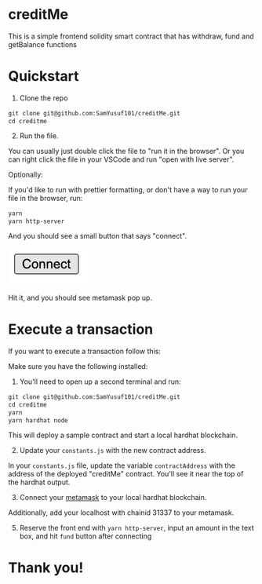# creditMe



This is a simple frontend solidity smart contract that has withdraw, fund and getBalance functions



# Quickstart

1. Clone the repo

```
git clone git@github.com:SamYusuf101/creditMe.git
cd creditme
```

2. Run the file.

You can usually just double click the file to "run it in the browser". Or you can right click the file in your VSCode and run "open with live server".

Optionally:

If you'd like to run with prettier formatting, or don't have a way to run your file in the browser, run:
```
yarn
yarn http-server
```

And you should see a small button that says "connect".

![Connect](connect.png)

Hit it, and you should see metamask pop up.

# Execute a transaction

If you want to execute a transaction follow this:

Make sure you have the following installed:

1. You'll need to open up a second terminal and run:

```
git clone git@github.com:SamYusuf101/creditMe.git
cd creditme
yarn
yarn hardhat node
```

This will deploy a sample contract and start a local hardhat blockchain.

2. Update your `constants.js` with the new contract address.

In your `constants.js` file, update the variable `contractAddress` with the address of the deployed "creditMe" contract. You'll see it near the top of the hardhat output.

3. Connect your [metamask](https://metamask.io/) to your local hardhat blockchain.



Additionally, add your localhost with chainid 31337 to your metamask.

5. Reserve the front end with `yarn http-server`, input an amount in the text box, and hit `fund` button after connecting

# Thank you!
